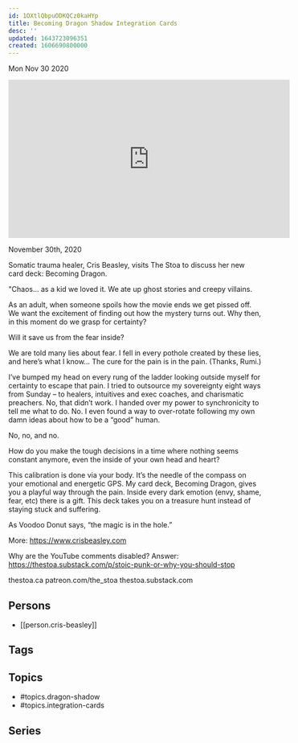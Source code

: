 ```yaml
---
id: 1OXtlQbpuODKQCz0kaHYp
title: Becoming Dragon Shadow Integration Cards
desc: ''
updated: 1643723096351
created: 1606690800000
---
```





Mon Nov 30 2020

<iframe width="560" height="315" src="https://www.youtube.com/embed/bxhzh8gthsE" title="Becoming Dragon Shadow Integration Cards w/ Cris Beasley" frameborder="0" allow="accelerometer; autoplay; clipboard-write; encrypted-media; gyroscope; picture-in-picture" allowfullscreen ></iframe>

November 30th, 2020

Somatic trauma healer, Cris Beasley, visits The Stoa to discuss her new card deck: Becoming Dragon.

"Chaos... as a kid we loved it. We ate up ghost stories and creepy villains.

As an adult, when someone spoils how the movie ends we get pissed off. We want the excitement of finding out how the mystery turns out. Why then, in this moment do we grasp for certainty?

Will it save us from the fear inside?

We are told many lies about fear. I fell in every pothole created by these lies, and here’s what I know... The cure for the pain is in the pain. (Thanks, Rumi.)

I’ve bumped my head on every rung of the ladder looking outside myself for certainty to escape that pain. I tried to outsource my sovereignty eight ways from Sunday – to healers, intuitives and exec coaches, and charismatic preachers. No, that didn’t work. I handed over my power to synchronicity to tell me what to do. No. I even found a way to over-rotate following my own damn ideas about how to be a “good” human.

No, no, and no.

How do you make the tough decisions in a time where nothing seems constant anymore, even the inside of your own head and heart?

This calibration is done via your body. It’s the needle of the compass on your emotional and energetic GPS. My card deck, Becoming Dragon, gives you a playful way through the pain. Inside every dark emotion (envy, shame, fear, etc) there is a gift. This deck takes you on a treasure hunt instead of staying stuck and suffering.

As Voodoo Donut says, “the magic is in the hole.”

More: https://www.crisbeasley.com

Why are the YouTube comments disabled? Answer: https://thestoa.substack.com/p/stoic-punk-or-why-you-should-stop

thestoa.ca
patreon.com/the_stoa
thestoa.substack.com

## Persons

- [[person.cris-beasley]]

## Tags



## Topics

- #topics.dragon-shadow
- #topics.integration-cards

## Series



